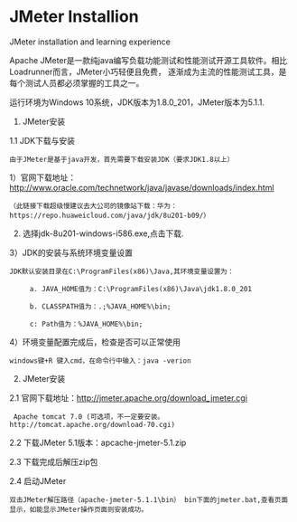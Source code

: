 # JMeter Installion
JMeter installation and learning experience

Apache JMeter是一款纯java编写负载功能测试和性能测试开源工具软件。相比Loadrunner而言，JMeter小巧轻便且免费，
逐渐成为主流的性能测试工具，是每个测试人员都必须掌握的工具之一。

运行环境为Windows 10系统，JDK版本为1.8.0_201，JMeter版本为5.1.1.

1. JMeter安装

1.1 JDK下载与安装

    由于JMeter是基于java开发，首先需要下载安装JDK（要求JDK1.8以上）

1）官网下载地址：http://www.oracle.com/technetwork/java/javase/downloads/index.html

    （此链接下载超级慢建议去大公司的镜像站下载：华为：https://repo.huaweicloud.com/java/jdk/8u201-b09/）

2) 选择jdk-8u201-windows-i586.exe,点击下载.

3）JDK的安装与系统环境变量设置

    JDK默认安装目录在C:\ProgramFiles(x86)\Java,其环境变量设置为：
         
         a. JAVA_HOME值为：C:\ProgramFiles(x86)\Java\jdk1.8.0_201
         
         b. CLASSPATH值为：.;%JAVA_HOME%\bin;
         
         c: Path值为：%JAVA_HOME%\bin;

4）环境变量配置完成后，检查是否可以正常使用
 
    windows键+R 键入cmd，在命令行中输入：java -verion

2. JMeter安装

2.1 官网下载地址：http://jmeter.apache.org/download_jmeter.cgi
   
     Apache tomcat 7.0 (可选项，不一定要安装。 http://tomcat.apache.org/download-70.cgi)

2.2 下载JMeter 5.1版本：apcache-jmeter-5.1.zip

2.3 下载完成后解压zip包

2.4 启动JMeter

    双击JMeter解压路径（apache-jmeter-5.1.1\bin） bin下面的jmeter.bat,查看页面显示，如能显示JMeter操作页面则安装成功。
